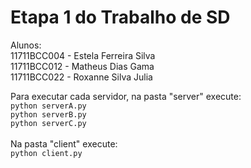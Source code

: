 # Etapa 1 do Trabalho de SD

Alunos:<br /> 11711BCC004 - Estela Ferreira Silva<br />
        11711BCC012 - Matheus Dias Gama<br />
        11711BCC022 - Roxanne Silva Julia<br />


Para executar cada servidor, na pasta "server" execute:<br />
```python serverA.py```<br />
```python serverB.py```<br />
```python serverC.py```<br />
<br />
Na pasta "client" execute:<br />
```python client.py```